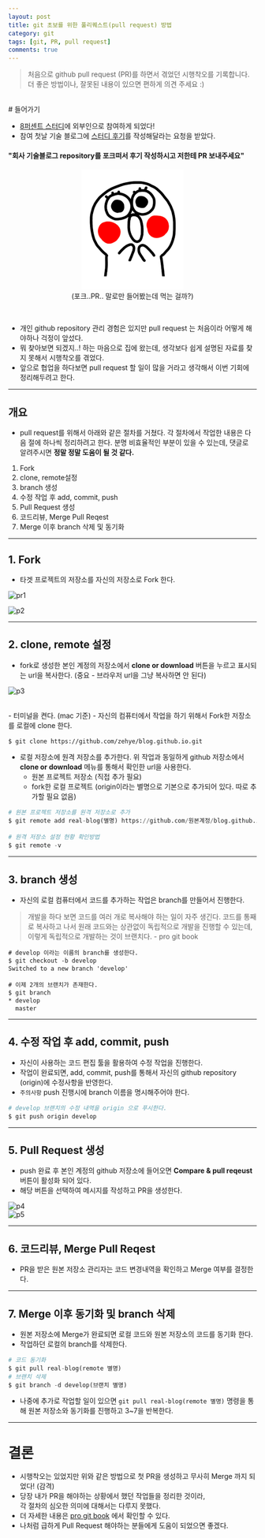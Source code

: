 ```yaml
---
layout: post
title: git 초보를 위한 풀리퀘스트(pull request) 방법
category: git
tags: [git, PR, pull request]
comments: true
---
```


> 처음으로 github pull request (PR)를 하면서 겪었던 시행착오를 기록합니다.     
> 더 좋은 방법이나, 잘못된 내용이 있으면 편하게 의견 주세요 :)

<br>
# 들어가기

- [8퍼센트 스터디](https://8percent.github.io/2017-06-30/%EC%8A%A4%ED%84%B0%EB%94%94%EC%8B%9C%EC%9E%91/)에 외부인으로 참여하게 되었다!
- 참여 첫날 기술 블로그에 [스터디 후기](https://8percent.github.io/2017-07-07/tsd2/)를 작성해달라는 요청을 받았다.

#### "회사 기술블로그 repository를 포크떠서 후기 작성하시고 저한테 PR 보내주세요"

<center>
<figure>
<img src="/assets/post-img/surprise.png" alt="views">
<figcaption>(포크..PR.. 말로만 들어봤는데 먹는 걸까?)</figcaption>
</figure>
</center>
<br>

- 개인 github repository 관리 경험은 있지만 pull request 는 처음이라 어떻게 해야하나 걱정이 앞섰다.
- 뭐 찾아보면 되겠지..! 하는 마음으로 집에 왔는데, 생각보다 쉽게 설명된 자료를 찾지 못해서 시행착오를 겪었다.
- 앞으로 협업을 하다보면 pull request 할 일이 많을 거라고 생각해서 이번 기회에 정리해두려고 한다.

---

## 개요
- pull request를 위해서 아래와 같은 절차를 거쳤다. 각 절차에서 작업한 내용은 다음 절에 하나씩 정리하려고 한다. 분명 비효율적인 부분이 있을 수 있는데, 댓글로 알려주시면 **정말 정말 도움이 될 것 같다.**

1. Fork
2. clone, remote설정
3. branch 생성
4. 수정 작업 후 add, commit, push
4. Pull Request 생성
5. 코드리뷰, Merge Pull Reqest
6. Merge 이후 branch 삭제 및 동기화

---

## 1. Fork
- 타겟 프로젝트의 저장소를 자신의 저장소로 Fork 한다.

![pr1](http://i.imgur.com/ufBroYo.png)

![p2](http://i.imgur.com/K8J7cmB.png)

---

## 2. clone, remote 설정
- fork로 생성한 본인 계정의 저장소에서 **clone or download** 버튼을 누르고 표시되는 url을 복사한다. (중요 - 브라우저 url을 그냥 복사하면 안 된다)

![p3](http://i.imgur.com/bi6V5Lq.png)

<br>
- 터미널을 켠다. (mac 기준)
- 자신의 컴퓨터에서 작업을 하기 위해서 Fork한 저장소를 로컬에 clone 한다.

```shell
$ git clone https://github.com/zehye/blog.github.io.git
```

- 로컬 저장소에 원격 저장소를 추가한다. 위 작업과 동일하게 github 저장소에서 **clone or download** 메뉴를 통해서 확인한 url을 사용한다.
  - 원본 프로젝트 저장소 (직접 추가 필요)
  - fork한 로컬 프로젝트 (origin이라는 별명으로 기본으로 추가되어 있다. 따로 추가할 필요 없음)


```python
# 원본 프로젝트 저장소를 원격 저장소로 추가
$ git remote add real-blog(별명) https://github.com/원본계정/blog.github.io.git

# 원격 저장소 설정 현황 확인방법
$ git remote -v
 ```
---

## 3. branch 생성
- 자신의 로컬 컴퓨터에서 코드를 추가하는 작업은 branch를 만들어서 진행한다.

> 개발을 하다 보면 코드를 여러 개로 복사해야 하는 일이 자주 생긴다. 코드를 통째로 복사하고 나서 원래 코드와는 상관없이 독립적으로 개발을 진행할 수 있는데, 이렇게 독립적으로 개발하는 것이 브랜치다. - pro git book

```shell
# develop 이라는 이름의 branch를 생성한다.
$ git checkout -b develop
Switched to a new branch 'develop'

# 이제 2개의 브랜치가 존재한다.
$ git branch
* develop
  master
```
---

## 4. 수정 작업 후 add, commit, push
- 자신이 사용하는 코드 편집 툴을 활용하여 수정 작업을 진행한다.
- 작업이 완료되면, add, commit, push를 통해서 자신의 github repository (origin)에 수정사항을 반영한다.
- `주의사항` push 진행시에 branch 이름을 명시해주어야 한다.

```python
# develop 브랜치의 수정 내역을 origin 으로 푸시한다.
$ git push origin develop
```
---

## 5. Pull Request 생성
- push 완료 후 본인 계정의 github 저장소에 들어오면 **Compare & pull reqeust** 버튼이 활성화 되어 있다.
- 해당 버튼을 선택하여 메시지를 작성하고 PR을 생성한다.

![p4](http://i.imgur.com/F2d5N13.png)
<br>
![p5](http://i.imgur.com/G08Blvn.png)

---

## 6. 코드리뷰, Merge Pull Reqest  
- PR을 받은 원본 저장소 관리자는 코드 변경내역을 확인하고 Merge 여부를 결정한다.

---

## 7. Merge 이후 동기화 및 branch 삭제
- 원본 저장소에 Merge가 완료되면 로컬 코드와 원본 저장소의 코드를 동기화 한다.
- 작업하던 로컬의 branch를 삭제한다.

```python
# 코드 동기화
$ git pull real-blog(remote 별명)
# 브랜치 삭제
$ git branch -d develop(브랜치 별명)
```

- 나중에 추가로 작업할 일이 있으면 `git pull real-blog(remote 별명)` 명령을 통해 원본 저장소와 동기화를 진행하고 3~7을 반복한다.

---

# 결론
- 시행착오는 있었지만 위와 같은 방법으로 첫 PR을 생성하고 무사히 Merge 까지 되었다! (감격)
- 당장 내가 PR을 해야하는 상황에서 했던 작업들을 정리한 것이라,    
  각 절차의 심오한 의미에 대해서는 다루지 못했다.
- 더 자세한 내용은 [pro git book](https://git-scm.com/book/ko/v1/%EB%B6%84%EC%82%B0-%ED%99%98%EA%B2%BD%EC%97%90%EC%84%9C%EC%9D%98-Git-%ED%94%84%EB%A1%9C%EC%A0%9D%ED%8A%B8%EC%97%90-%EA%B8%B0%EC%97%AC%ED%95%98%EA%B8%B0) 에서 확인할 수 있다.
- 나처럼 급하게 Pull Request 해야하는 분들에게 도움이 되었으면 좋겠다.
